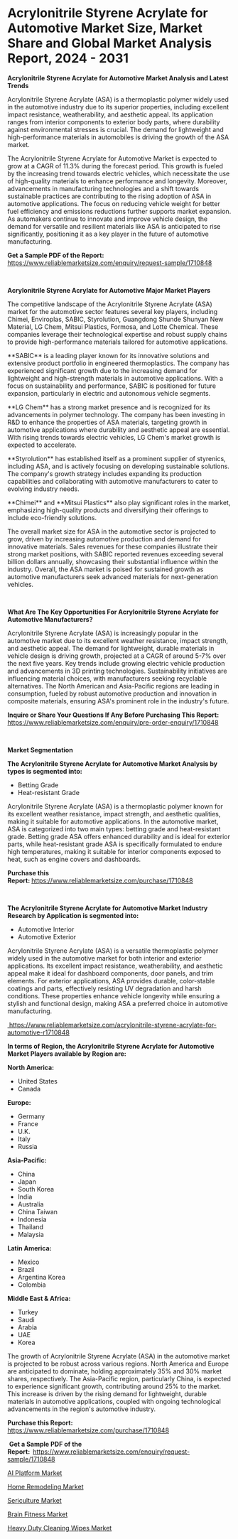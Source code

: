 <p><h1>Acrylonitrile Styrene Acrylate for Automotive Market Size, Market Share and Global Market Analysis Report, 2024 - 2031</h1></p><p><strong>Acrylonitrile Styrene Acrylate for Automotive Market Analysis and Latest Trends</strong></p>
<p><p>Acrylonitrile Styrene Acrylate (ASA) is a thermoplastic polymer widely used in the automotive industry due to its superior properties, including excellent impact resistance, weatherability, and aesthetic appeal. Its application ranges from interior components to exterior body parts, where durability against environmental stresses is crucial. The demand for lightweight and high-performance materials in automobiles is driving the growth of the ASA market.</p><p>The Acrylonitrile Styrene Acrylate for Automotive Market is expected to grow at a CAGR of 11.3% during the forecast period. This growth is fueled by the increasing trend towards electric vehicles, which necessitate the use of high-quality materials to enhance performance and longevity. Moreover, advancements in manufacturing technologies and a shift towards sustainable practices are contributing to the rising adoption of ASA in automotive applications. The focus on reducing vehicle weight for better fuel efficiency and emissions reductions further supports market expansion. As automakers continue to innovate and improve vehicle design, the demand for versatile and resilient materials like ASA is anticipated to rise significantly, positioning it as a key player in the future of automotive manufacturing.</p></p>
<p><strong>Get a Sample PDF of the Report:&nbsp;</strong> <a href="https://www.reliablemarketsize.com/enquiry/request-sample/1710848?utm_campaign=1590&utm_medium=2&utm_source=Github&utm_content=ia&utm_term=22102024&utm_id=acrylonitrile-styrene-acrylate-for-automotive">https://www.reliablemarketsize.com/enquiry/request-sample/1710848</a></p>
<p>&nbsp;</p>
<p><strong>Acrylonitrile Styrene Acrylate for Automotive Major Market Players</strong></p>
<p><p>The competitive landscape of the Acrylonitrile Styrene Acrylate (ASA) market for the automotive sector features several key players, including Chimei, Enviroplas, SABIC, Styrolution, Guangdong Shunde Shunyan New Material, LG Chem, Mitsui Plastics, Formosa, and Lotte Chemical. These companies leverage their technological expertise and robust supply chains to provide high-performance materials tailored for automotive applications.</p><p>**SABIC** is a leading player known for its innovative solutions and extensive product portfolio in engineered thermoplastics. The company has experienced significant growth due to the increasing demand for lightweight and high-strength materials in automotive applications. With a focus on sustainability and performance, SABIC is positioned for future expansion, particularly in electric and autonomous vehicle segments.</p><p>**LG Chem** has a strong market presence and is recognized for its advancements in polymer technology. The company has been investing in R&D to enhance the properties of ASA materials, targeting growth in automotive applications where durability and aesthetic appeal are essential. With rising trends towards electric vehicles, LG Chem's market growth is expected to accelerate.</p><p>**Styrolution** has established itself as a prominent supplier of styrenics, including ASA, and is actively focusing on developing sustainable solutions. The company's growth strategy includes expanding its production capabilities and collaborating with automotive manufacturers to cater to evolving industry needs.</p><p>**Chimei** and **Mitsui Plastics** also play significant roles in the market, emphasizing high-quality products and diversifying their offerings to include eco-friendly solutions.</p><p>The overall market size for ASA in the automotive sector is projected to grow, driven by increasing automotive production and demand for innovative materials. Sales revenues for these companies illustrate their strong market positions, with SABIC reported revenues exceeding several billion dollars annually, showcasing their substantial influence within the industry. Overall, the ASA market is poised for sustained growth as automotive manufacturers seek advanced materials for next-generation vehicles.</p></p>
<p>&nbsp;</p>
<p><strong>What Are The Key Opportunities For Acrylonitrile Styrene Acrylate for Automotive Manufacturers?</strong></p>
<p><p>Acrylonitrile Styrene Acrylate (ASA) is increasingly popular in the automotive market due to its excellent weather resistance, impact strength, and aesthetic appeal. The demand for lightweight, durable materials in vehicle design is driving growth, projected at a CAGR of around 5-7% over the next five years. Key trends include growing electric vehicle production and advancements in 3D printing technologies. Sustainability initiatives are influencing material choices, with manufacturers seeking recyclable alternatives. The North American and Asia-Pacific regions are leading in consumption, fueled by robust automotive production and innovation in composite materials, ensuring ASA's prominent role in the industry's future.</p></p>
<p><strong>Inquire or Share Your Questions If Any Before Purchasing This Report:</strong> <a href="https://www.reliablemarketsize.com/enquiry/pre-order-enquiry/1710848?utm_campaign=1590&utm_medium=2&utm_source=Github&utm_content=ia&utm_term=22102024&utm_id=acrylonitrile-styrene-acrylate-for-automotive">https://www.reliablemarketsize.com/enquiry/pre-order-enquiry/1710848</a></p>
<p>&nbsp;</p>
<p><strong>Market Segmentation</strong></p>
<p><strong>The Acrylonitrile Styrene Acrylate for Automotive Market Analysis by types is segmented into:</strong></p>
<p><ul><li>Betting Grade</li><li>Heat-resistant Grade</li></ul></p>
<p><p>Acrylonitrile Styrene Acrylate (ASA) is a thermoplastic polymer known for its excellent weather resistance, impact strength, and aesthetic qualities, making it suitable for automotive applications. In the automotive market, ASA is categorized into two main types: betting grade and heat-resistant grade. Betting grade ASA offers enhanced durability and is ideal for exterior parts, while heat-resistant grade ASA is specifically formulated to endure high temperatures, making it suitable for interior components exposed to heat, such as engine covers and dashboards.</p></p>
<p><strong>Purchase this Report:&nbsp;</strong><a href="https://www.reliablemarketsize.com/purchase/1710848?utm_campaign=1590&utm_medium=2&utm_source=Github&utm_content=ia&utm_term=22102024&utm_id=acrylonitrile-styrene-acrylate-for-automotive">https://www.reliablemarketsize.com/purchase/1710848</a></p>
<p>&nbsp;</p>
<p><strong>The Acrylonitrile Styrene Acrylate for Automotive Market Industry Research by Application is segmented into:</strong></p>
<p><ul><li>Automotive Interior</li><li>Automotive Exterior</li></ul></p>
<p><p>Acrylonitrile Styrene Acrylate (ASA) is a versatile thermoplastic polymer widely used in the automotive market for both interior and exterior applications. Its excellent impact resistance, weatherability, and aesthetic appeal make it ideal for dashboard components, door panels, and trim elements. For exterior applications, ASA provides durable, color-stable coatings and parts, effectively resisting UV degradation and harsh conditions. These properties enhance vehicle longevity while ensuring a stylish and functional design, making ASA a preferred choice in automotive manufacturing.</p></p>
<p><a href="https://www.reliablemarketsize.com/acrylonitrile-styrene-acrylate-for-automotive-r1710848?utm_campaign=1590&utm_medium=2&utm_source=Github&utm_content=ia&utm_term=22102024&utm_id=acrylonitrile-styrene-acrylate-for-automotive">&nbsp;https://www.reliablemarketsize.com/acrylonitrile-styrene-acrylate-for-automotive-r1710848</a></p>
<p><strong>In terms of Region, the Acrylonitrile Styrene Acrylate for Automotive Market Players available by Region are:</strong></p>
<p>
    <p> <strong> North America: </strong>
        <ul>
            <li>United States</li>
            <li>Canada</li>
        </ul>
        </p> 
    <p> <strong> Europe: </strong>
        <ul>
            <li>Germany</li>
            <li>France</li>
            <li>U.K.</li>
            <li>Italy</li>
            <li>Russia</li>
        </ul>
        </p> 
    <p> <strong> Asia-Pacific: </strong>
        <ul>
            <li>China</li>
            <li>Japan</li>
            <li>South Korea</li>
            <li>India</li>
            <li>Australia</li>
            <li>China Taiwan</li>
            <li>Indonesia</li>
            <li>Thailand</li>
            <li>Malaysia</li>
        </ul>
        </p> 
    <p> <strong> Latin America: </strong>
        <ul>
            <li>Mexico</li>
            <li>Brazil</li>
            <li>Argentina Korea</li>
            <li>Colombia</li>
        </ul>
        </p> 
    <p> <strong> Middle East & Africa: </strong>
        <ul>
            <li>Turkey</li>
            <li>Saudi</li>
            <li>Arabia</li>
            <li>UAE</li>
            <li>Korea</li>
        </ul>
    </p>
    </p>
<p><p>The growth of Acrylonitrile Styrene Acrylate (ASA) in the automotive market is projected to be robust across various regions. North America and Europe are anticipated to dominate, holding approximately 35% and 30% market shares, respectively. The Asia-Pacific region, particularly China, is expected to experience significant growth, contributing around 25% to the market. This increase is driven by the rising demand for lightweight, durable materials in automotive applications, coupled with ongoing technological advancements in the region's automotive industry.</p></p>
<p><strong>Purchase this Report: </strong><a href="https://www.reliablemarketsize.com/purchase/1710848?utm_campaign=1590&utm_medium=2&utm_source=Github&utm_content=ia&utm_term=22102024&utm_id=acrylonitrile-styrene-acrylate-for-automotive">https://www.reliablemarketsize.com/purchase/1710848</a></p>
<p>&nbsp;<strong>Get a Sample PDF of the Report:&nbsp;&nbsp;</strong><a href="https://www.reliablemarketsize.com/enquiry/request-sample/1710848?utm_campaign=1590&utm_medium=2&utm_source=Github&utm_content=ia&utm_term=22102024&utm_id=acrylonitrile-styrene-acrylate-for-automotive">https://www.reliablemarketsize.com/enquiry/request-sample/1710848</a></p>
<p><strong></strong></p>
<p><p><a href="https://www.linkedin.com/pulse/global-perspectives-ai-platform-market-trends-forecast-2024-ct8ye?utm_campaign=1590&utm_medium=2&utm_source=Github&utm_content=ia&utm_term=22102024&utm_id=acrylonitrile-styrene-acrylate-for-automotive">AI Platform Market</a></p><p><a href="https://www.linkedin.com/pulse/home-remodeling-market-shifts-strategic-analysis-2024-2031-tw92e?utm_campaign=1590&utm_medium=2&utm_source=Github&utm_content=ia&utm_term=22102024&utm_id=acrylonitrile-styrene-acrylate-for-automotive">Home Remodeling Market</a></p><p><a href="https://www.linkedin.com/pulse/global-sericulture-market-focus-application-end-use-industry-1dxie?utm_campaign=1590&utm_medium=2&utm_source=Github&utm_content=ia&utm_term=22102024&utm_id=acrylonitrile-styrene-acrylate-for-automotive">Sericulture Market</a></p><p><a href="https://www.linkedin.com/pulse/insights-brain-fitness-market-players-size-geographical-regions-zmhfe?utm_campaign=1590&utm_medium=2&utm_source=Github&utm_content=ia&utm_term=22102024&utm_id=acrylonitrile-styrene-acrylate-for-automotive">Brain Fitness Market</a></p><p><a href="https://github.com/AnnDiaz698/Market-Research-Report-List-1/blob/main/heavy-duty-cleaning-wipes-market.md?utm_campaign=1590&utm_medium=2&utm_source=Github&utm_content=ia&utm_term=22102024&utm_id=acrylonitrile-styrene-acrylate-for-automotive">Heavy Duty Cleaning Wipes Market</a></p></p>